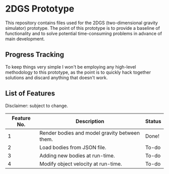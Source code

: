 # 2DGS Prototype
This repository contains files used for the 2DGS (two-dimensional gravity simulator) prototype. The point of this
prototype is to provide a baseline of functionality and to solve potential time-consuming problems in advance of main
development.

## Progress Tracking
To keep things very simple I won't be employing any high-level methodology to this prototype, as the point is to quickly
hack together solutions and discard anything that doesn't work.

## List of Features
Disclaimer: subject to change.

| Feature No. | Description                                   | Status |
|-------------|-----------------------------------------------|--------|
| 1           | Render bodies and model gravity between them. | Done!  |
| 2           | Load bodies from JSON file.                   | To-do  |
| 3           | Adding new bodies at run-time.                | To-do  |
| 4           | Modify object velocity at run-time.           | To-do  |
